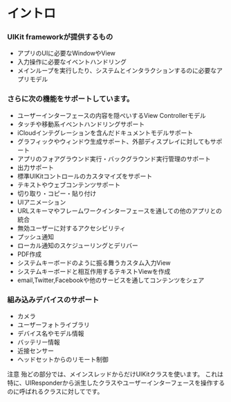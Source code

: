 # イントロ

### UIKit frameworkが提供するもの
* アプリのUIに必要なWindowやView
* 入力操作に必要なイベントハンドリング
* メインループを実行したり、システムとインタラクションするのに必要なアプリモデル


### さらに次の機能をサポートしています。
* ユーザーインターフェースの内容を隠ぺいするView Controllerモデル
* タッチや移動系イベントハンドリングサポート
* iCloudインテグレーションを含んだドキュメントモデルサポート
* グラフィックやウィンドウ生成サポート、外部ディスプレイに対してもサポート
* アプリのフォアグラウンド実行・バックグラウンド実行管理のサポート
* 出力サポート
* 標準UIKitコントロールのカスタマイズをサポート
* テキストやウェブコンテンツサポート
* 切り取り・コピー・貼り付け
* UIアニメーション
* URLスキーマやフレームワークインターフェースを通しての他のアプリとの統合
* 無効ユーザーに対するアクセシビリティ
* プッシュ通知
* ローカル通知のスケジューリングとデリバー
* PDF作成
* システムキーボードのように振る舞うカスタム入力View
* システムキーボードと相互作用するテキストViewを作成
* email,Twitter,Facebookや他のサービスを通してコンテンツをシェア

### 組み込みデバイスのサポート
* カメラ
* ユーザーフォトライブラリ
* デバイス名やモデル情報
* バッテリー情報
* 近接センサー
* ヘッドセットからのリモート制御


注意
殆どの部分では、メインスレッドからだけUIKitクラスを使います。
これは特に、UIResponderから派生したクラスやユーザーインターフェースを操作するのに呼ばれるクラスに対してです。



